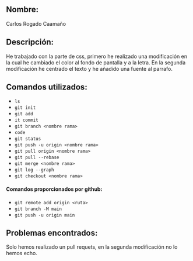 ## Nombre: 
Carlos Rogado Caamaño
## Descripción: 
He trabajado con la parte de css, primero he realizado una modificación en la cual he cambiado
el color al fondo de pantalla y a la letra. 
En la segunda modificación he centrado el texto y he añadido una fuente al parrafo.

## Comandos utilizados:
- `ls`
- `git init`
- `git add`
- `it commit`
- `git branch <nombre rama>`
- `code`
- `git status`
- `git push -u origin <nombre rama>`
- `git pull origin <nombre rama>`
- `git pull --rebase`
- `git merge <nombre rama>`
- `git log --graph`
- `git checkout <nombre rama>`
#### Comandos proporcionados por github:
- `git remote add origin <ruta>`
- `git branch -M main`
- `git push -u origin main`

## Problemas encontrados:
Solo hemos realizado un pull requets, en la segunda modificación no lo hemos echo.

